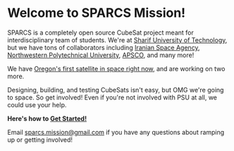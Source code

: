 # Welcome to SPARCS Mission!

SPARCS is a completely open source CubeSat project meant for interdisciplinary team of students. We're at [Sharif University of Technology](https://www.sharif.edu/), but we have tons of collaborators including [Iranian Space Agency](https://www.isa.ir/), [Northwestern Polytechnical University](https://en.nwpu.edu.cn/), [APSCO](https://www.apsco.int/), and many more! 

We have [Oregon's first satellite in space right now](https://www.oresat.org/satellites/oresat0), and are working on two more.

Designing, building, and testing CubeSats isn't easy, but OMG we're going to space. So get involved! Even if you're not involved with PSU at all, we could use your help. 

**Here's how to [Get Started!](https://github.com/sparcs-mission/getting-started)**

Email sparcs.mission@gmail.com if you have any questions about ramping up or getting involved!
